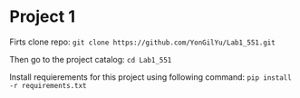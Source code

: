 # Project 1

Firts clone repo: 
`git clone https://github.com/YonGilYu/Lab1_551.git`


Then go to the project catalog:
`cd Lab1_551`


Install requierements for this project using following command: 
`pip install -r requirements.txt`
